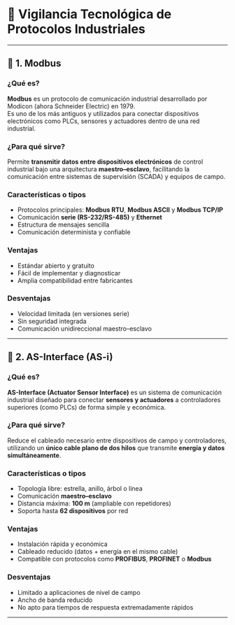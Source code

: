 # 🧠 Vigilancia Tecnológica de Protocolos Industriales

---

## 🔹 1. Modbus

### ¿Qué es?
**Modbus** es un protocolo de comunicación industrial desarrollado por Modicon (ahora Schneider Electric) en 1979.  
Es uno de los más antiguos y utilizados para conectar dispositivos electrónicos como PLCs, sensores y actuadores dentro de una red industrial.

### ¿Para qué sirve?
Permite **transmitir datos entre dispositivos electrónicos** de control industrial bajo una arquitectura **maestro–esclavo**, facilitando la comunicación entre sistemas de supervisión (SCADA) y equipos de campo.

### Características o tipos
- Protocolos principales: **Modbus RTU**, **Modbus ASCII** y **Modbus TCP/IP**  
- Comunicación **serie (RS-232/RS-485)** y **Ethernet**  
- Estructura de mensajes sencilla  
- Comunicación determinista y confiable  

### Ventajas
- Estándar abierto y gratuito  
- Fácil de implementar y diagnosticar  
- Amplia compatibilidad entre fabricantes  

### Desventajas
- Velocidad limitada (en versiones serie)  
- Sin seguridad integrada  
- Comunicación unidireccional maestro–esclavo  

---

## 🔹 2. AS-Interface (AS-i)

### ¿Qué es?
**AS-Interface (Actuator Sensor Interface)** es un sistema de comunicación industrial diseñado para conectar **sensores y actuadores** a controladores superiores (como PLCs) de forma simple y económica.

### ¿Para qué sirve?
Reduce el cableado necesario entre dispositivos de campo y controladores, utilizando un **único cable plano de dos hilos** que transmite **energía y datos simultáneamente**.

### Características o tipos
- Topología libre: estrella, anillo, árbol o línea  
- Comunicación **maestro–esclavo**  
- Distancia máxima: **100 m** (ampliable con repetidores)  
- Soporta hasta **62 dispositivos** por red  

### Ventajas
- Instalación rápida y económica  
- Cableado reducido (datos + energía en el mismo cable)  
- Compatible con protocolos como **PROFIBUS**, **PROFINET** o **Modbus**  

### Desventajas
- Limitado a aplicaciones de nivel de campo  
- Ancho de banda reducido  
- No apto para tiempos de respuesta extremadamente rápidos  

---

